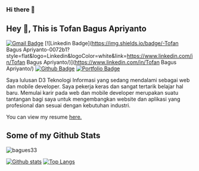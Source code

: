 ### Hi there 👋

## Hey 👋, This is Tofan Bagus Apriyanto
[![Gmail Badge](https://img.shields.io/badge/-tofanbagus33@gmail.com-c14438?style=flat&logo=Gmail&logoColor=white&link=mailto:tofanbagus33@gmail.com)](mailto:tofanbagus33@gmail.com) 
[![Linkedin Badge](https://img.shields.io/badge/-Tofan Bagus Apriyanto-0072b1?style=flat&logo=Linkedin&logoColor=white&link=https://www.linkedin.com/in/Tofan Bagus Apriyanto/)](https://www.linkedin.com/in/Tofan Bagus Apriyanto/) [![Github Badge](https://img.shields.io/badge/-bagues33-grey?style=flat&logo=github&logoColor=white&link=https://github.com/bagues33/)](https://www.github.com/bagues33/) [![Portfolio Badge](https://img.shields.io/badge/portfolio-web-blue?style=flat&link=https://bagues33.github.io/portfolio//)](https://bagues33.github.io/portfolio//) <p align='left'>Saya lulusan D3 Teknologi Informasi yang sedang mendalami sebagai web dan mobile developer. Saya pekerja keras dan sangat tertarik belajar hal baru. Memulai karir pada web dan mobile developer merupakan suatu tantangan bagi saya untuk mengembangkan website dan aplikasi yang profesional dan sesuai dengan kebutuhan industri.</p><p align='left'> You can view my resume <a href='https://drive.google.com/file/d/1KW93MlaaRGxdr4e6v4_3Qzc1HrEbR1X5/view?usp=sharing ' target=_blank><u>here</u>.</a></p>
## Some of my Github Stats
<p align=left> <img src=https://komarev.com/ghpvc/?username=bagues33 alt=bagues33 /> </p>

[![Github stats](https://github-readme-stats.vercel.app/api?username=bagues33&show_icons=true&include_all_commits=true)](https://github.com/bagues33/github-readme-stats)
[![Top Langs](https://github-readme-stats.vercel.app/api/top-langs/?username=bagues33&layout=compact)](https://github.com/bagues33/github-readme-stats)

